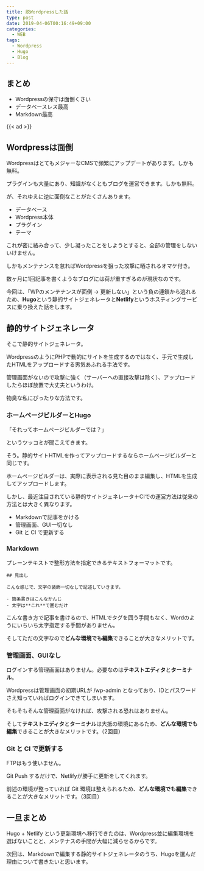 ```yaml
---
title: 脱Wordpressした話
type: post
date: 2019-04-06T00:16:49+09:00
categories:
  - WEB
tags:
  - Wordpress
  - Hugo
  - Blog
---
```

## まとめ

- Wordpressの保守は面倒くさい
- データベースレス最高
- Markdown最高

<!--more-->

{{< ad >}}

## Wordpressは面倒

WordpressはとてもメジャーなCMSで頻繁にアップデートがあります。しかも無料。

プラグインも大量にあり、知識がなくともブログを運営できます。しかも無料。

が、それゆえに逆に面倒なことがたくさんあります。

- データベース
- Wordpress本体
- プラグイン
- テーマ

これが密に絡み合って、少し凝ったことをしようとすると、全部の管理をしないいけません。

しかもメンテナンスを怠ればWordpressを狙った攻撃に晒されるオマケ付き。

数ヶ月に1回記事を書くようなブログには荷が重すぎるのが現状なのです。

今回は、「WPのメンテナンスが面倒 → 更新しない」という負の連鎖から逃れるため、**Hugo**という静的サイトジェネレータと**Netlify**というホスティングサービスに乗り換えた話をします。

## 静的サイトジェネレータ

そこで静的サイトジェネレータ。

WordpressのようにPHPで動的にサイトを生成するのではなく、手元で生成したHTMLをアップロードする男気あふれる手法です。

管理画面がないので攻撃に強く（サーバーへの直接攻撃は除く）、アップロードしたらほぼ放置で大丈夫というわけ。

物臭な私にぴったりな方法です。

### ホームページビルダーとHugo

「それってホームページビルダーでは？」

というツッコミが聞こえてきます。

そう。静的サイトHTMLを作ってアップロードするならホームページビルダーと同じです。

ホームページビルダーは、実際に表示される見た目のまま編集し、HTMLを生成してアップロードします。

しかし、最近注目されている静的サイトジェネレータ＋CIでの運営方法は従来の方法とは大きく異なります。

- Markdownで記事をかける
- 管理画面、GUI一切なし
- Git と CI で更新する

### Markdown

プレーンテキストで整形方法を指定できるテキストフォーマットです。

```
## 見出し

こんな感じで、文字の装飾一切なしで記述していきます。

- 箇条書きはこんなかんじ
- 太字は**これ**で囲むだけ
```

こんな書き方で記事を書けるので、HTMLでタグを囲う手間もなく、Wordのようにいちいち太字指定する手間がありません。

そしてただの文字なので**どんな環境でも編集**できることが大きなメリットです。

### 管理画面、GUIなし

ログインする管理画面はありません。必要なのは**テキストエディタ**と**ターミナル**。

Wordpressは管理画面の初期URLが /wp-admin となっており、IDとパスワードさえ知っていればログインできてしまいます。

そもそもそんな管理画面がなければ、攻撃される恐れはありません。

そして**テキストエディタ**と**ターミナル**は大抵の環境にあるため、**どんな環境でも編集**できることが大きなメリットです。（2回目）

### Git と CI で更新する

FTPはもう使いません。

Git Push するだけで、Netlifyが勝手に更新をしてくれます。

前述の環境が整っていれば Git 環境は整えられるため、**どんな環境でも編集**できることが大きなメリットです。（3回目）

## 一旦まとめ

Hugo + Netlify という更新環境へ移行できたのは、Wordpress並に編集環境を選ばないことと、メンテナスの手間が大幅に減らせるからです。

次回は、Markdownで編集する静的サイトジェネレータのうち、Hugoを選んだ理由について書きたいと思います。